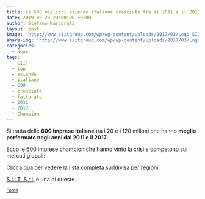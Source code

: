 ```yaml
---
title: Le 600 migliori aziende italiane cresciute tra il 2011 e il 2017
date: 2019-05-23 23:00:00 +0200
author: Stefano Marzorati
layout: post
image: 'http://www.siitgroup.com/wp/wp-content/uploads/2017/03/Logo_SIIT_ultimo-SCONTORNATO.jpg'
share-img: 'http://www.siitgroup.com/wp/wp-content/uploads/2017/03/Logo_SIIT_ultimo-SCONTORNATO.jpg'
categories:
  - News
tags:
  - SIIT
  - top
  - aziende
  - italiane
  - 600
  - cresciute
  - fatturato
  - 2011
  - 2017
  - Champion
---
```

Si tratta delle **600 imprese italiane** tra i 20 e i 120 milioni che hanno **meglio performato negli anni dal 2011 e il 2017**.   

Ecco le 600 imprese champion che hanno vinto la crisi e competono sui mercati globali:   

<a href="https://marzorati.co/download/600_CHAMPIONS_Regioni.pdf" target="_blank">Clicca qua per vedere la lista completa suddivisa per regioni</a>

<a href="https://www.siitgroup.com" target="_blank">S.I.I.T. S.r.l.</a> è una di queste.   

<sub><a href="https://www.italypost.it/le-600-champion-2019-svetta-la-lombardia-sorpresa-emilia/" target="_blank">Fonte</a></sub>